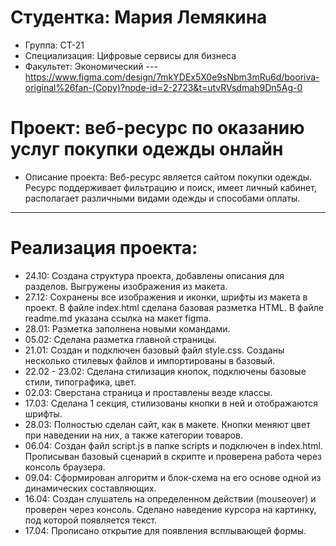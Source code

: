 # Студентка: Мария Лемякина
- Группа: СТ-21
- Специализация: Цифровые сервисы для бизнеса
- Факультет: Экономический
--- https://www.figma.com/design/7mkYDEx5X0e9sNbm3mRu6d/booriva-original%26fan-(Copy)?node-id=2-2723&t=utvRVsdmah9Dn5Ag-0
# Проект: веб-ресурс по оказанию услуг покупки одежды онлайн
- Описание проекта: Веб-ресурс является сайтом покупки одежды. Ресурс поддерживает фильтрацию и поиск, имеет личный кабинет, располагает различными видами одежды и способами оплаты.
---
# Реализация проекта:
- 24.10: Создана структура проекта, добавлены описания для разделов. Выгружены изображения из макета.
- 27.12: Сохранены все изображения и иконки, шрифты из макета в проект. В файле index.html сделана базовая разметка HTML. В файле readme.md указана ссылка на макет figma.
- 28.01: Разметка заполнена новыми командами.
- 05.02: Сделана разметка главной страницы.
- 21.01: Создан и подключен базовый файл style.css. Созданы несколько стилевых файлов и импортированы в базовый.
- 22.02 - 23.02: Сделана стилизация кнопок, подключены базовые стили, типографика, цвет.
- 02.03: Сверстана страница и проставлены везде классы.
- 17.03: Сделана 1 секция, стилизованы кнопки в ней и отображаются шрифты.
- 28.03: Полностью сделан сайт, как в макете. Кнопки меняют цвет при наведении на них, а также категории товаров.
- 06.04: Создан файл script.js в папке scripts и подключен в index.html. Прописыван базовый сценарий в скрипте и проверена работа через консоль браузера.
- 09.04: Сформирован алгоритм и блок-схема на его основе одной из динамических составляющих.
- 16.04: Создан слушатель на определенном действии (mouseover) и проверен через консоль. Сделано наведение курсора на картинку, под которой появляется текст.
- 17.04: Прописано открытие для появления всплывающей формы.
